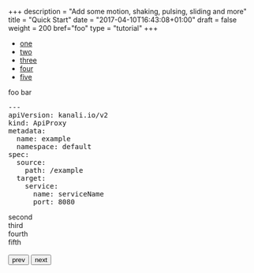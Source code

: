 +++
description = "Add some motion, shaking, pulsing, sliding and more"
title = "Quick Start"
date = "2017-04-10T16:43:08+01:00"
draft = false
weight = 200
bref="foo"
type = "tutorial"
+++

<div class="example">

<nav id="tabs" class="tabs" data-component="tabs">
    <ul class="hide">
        <li class="hidden active"><a href="#tab1">one</a></li>
        <li><a href="#tab2">two</a></li>
        <li><a href="#tab3">three</a></li>
        <li><a href="#tab4">four</a></li>
        <li><a href="#tab5">five</a></li>
    </ul>
</nav>

<div id="tab1">
<p>
foo bar
</p>
<pre>
---
apiVersion: kanali.io/v2
kind: ApiProxy
metadata:
  name: example
  namespace: default
spec:
  source:
    path: /example
  target:
    service:
      name: serviceName
      port: 8080
</pre>
</div>
<div id="tab2">second</div>
<div id="tab3">third</div>
<div id="tab4">fourth</div>
<div id="tab5">fifth</div>

<br />


<div class="group">
<button class="float-left button outline big" onclick="$('#tabs').tabs('prev');">prev</button>
<button class="float-right button outline big" onclick="$('#tabs').tabs('next');">next</button>
</div>

</div>